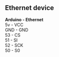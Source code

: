 <h2>Ethernet device</h2>
<p>
<b>Arduino - Ethernet</b>
<br/><span>5v - VCC</span>
<br/><span>GND - GND</span>
<br/><span>53 - CS</span>
<br/><span>51 - SI</span>
<br/><span>52 - SCK</span>
<br/><span>50 - S0</span>
</p>